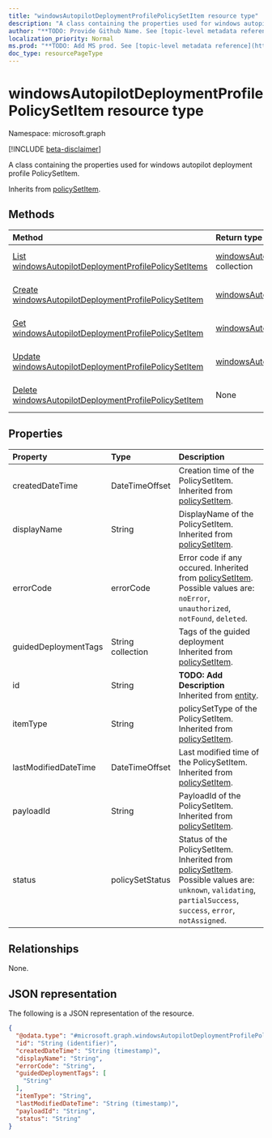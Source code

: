 ```yaml
---
title: "windowsAutopilotDeploymentProfilePolicySetItem resource type"
description: "A class containing the properties used for windows autopilot deployment profile PolicySetItem."
author: "**TODO: Provide Github Name. See [topic-level metadata reference](https://msgo.azurewebsites.net/add/document/guidelines/metadata.html#topic-level-metadata)**"
localization_priority: Normal
ms.prod: "**TODO: Add MS prod. See [topic-level metadata reference](https://msgo.azurewebsites.net/add/document/guidelines/metadata.html#topic-level-metadata)**"
doc_type: resourcePageType
---
```


# windowsAutopilotDeploymentProfilePolicySetItem resource type

Namespace: microsoft.graph

[!INCLUDE [beta-disclaimer](../../includes/beta-disclaimer.md)]

A class containing the properties used for windows autopilot deployment profile PolicySetItem.


Inherits from [policySetItem](../resources/policysetitem.md).

## Methods
|Method|Return type|Description|
|:---|:---|:---|
|[List windowsAutopilotDeploymentProfilePolicySetItems](../api/windowsautopilotdeploymentprofilepolicysetitem-list.md)|[windowsAutopilotDeploymentProfilePolicySetItem](../resources/windowsautopilotdeploymentprofilepolicysetitem.md) collection|Get a list of the [windowsAutopilotDeploymentProfilePolicySetItem](../resources/windowsautopilotdeploymentprofilepolicysetitem.md) objects and their properties.|
|[Create windowsAutopilotDeploymentProfilePolicySetItem](../api/windowsautopilotdeploymentprofilepolicysetitem-create.md)|[windowsAutopilotDeploymentProfilePolicySetItem](../resources/windowsautopilotdeploymentprofilepolicysetitem.md)|Create a new [windowsAutopilotDeploymentProfilePolicySetItem](../resources/windowsautopilotdeploymentprofilepolicysetitem.md) object.|
|[Get windowsAutopilotDeploymentProfilePolicySetItem](../api/windowsautopilotdeploymentprofilepolicysetitem-get.md)|[windowsAutopilotDeploymentProfilePolicySetItem](../resources/windowsautopilotdeploymentprofilepolicysetitem.md)|Read the properties and relationships of a [windowsAutopilotDeploymentProfilePolicySetItem](../resources/windowsautopilotdeploymentprofilepolicysetitem.md) object.|
|[Update windowsAutopilotDeploymentProfilePolicySetItem](../api/windowsautopilotdeploymentprofilepolicysetitem-update.md)|[windowsAutopilotDeploymentProfilePolicySetItem](../resources/windowsautopilotdeploymentprofilepolicysetitem.md)|Update the properties of a [windowsAutopilotDeploymentProfilePolicySetItem](../resources/windowsautopilotdeploymentprofilepolicysetitem.md) object.|
|[Delete windowsAutopilotDeploymentProfilePolicySetItem](../api/windowsautopilotdeploymentprofilepolicysetitem-delete.md)|None|Deletes a [windowsAutopilotDeploymentProfilePolicySetItem](../resources/windowsautopilotdeploymentprofilepolicysetitem.md) object.|

## Properties
|Property|Type|Description|
|:---|:---|:---|
|createdDateTime|DateTimeOffset|Creation time of the PolicySetItem. Inherited from [policySetItem](../resources/policysetitem.md).|
|displayName|String|DisplayName of the PolicySetItem. Inherited from [policySetItem](../resources/policysetitem.md).|
|errorCode|errorCode|Error code if any occured. Inherited from [policySetItem](../resources/policysetitem.md). Possible values are: `noError`, `unauthorized`, `notFound`, `deleted`.|
|guidedDeploymentTags|String collection|Tags of the guided deployment Inherited from [policySetItem](../resources/policysetitem.md).|
|id|String|**TODO: Add Description** Inherited from [entity](../resources/entity.md).|
|itemType|String|policySetType of the PolicySetItem. Inherited from [policySetItem](../resources/policysetitem.md).|
|lastModifiedDateTime|DateTimeOffset|Last modified time of the PolicySetItem. Inherited from [policySetItem](../resources/policysetitem.md).|
|payloadId|String|PayloadId of the PolicySetItem. Inherited from [policySetItem](../resources/policysetitem.md).|
|status|policySetStatus|Status of the PolicySetItem. Inherited from [policySetItem](../resources/policysetitem.md). Possible values are: `unknown`, `validating`, `partialSuccess`, `success`, `error`, `notAssigned`.|

## Relationships
None.

## JSON representation
The following is a JSON representation of the resource.
<!-- {
  "blockType": "resource",
  "keyProperty": "id",
  "@odata.type": "microsoft.graph.windowsAutopilotDeploymentProfilePolicySetItem",
  "baseType": "microsoft.graph.policySetItem",
  "openType": false
}
-->
``` json
{
  "@odata.type": "#microsoft.graph.windowsAutopilotDeploymentProfilePolicySetItem",
  "id": "String (identifier)",
  "createdDateTime": "String (timestamp)",
  "displayName": "String",
  "errorCode": "String",
  "guidedDeploymentTags": [
    "String"
  ],
  "itemType": "String",
  "lastModifiedDateTime": "String (timestamp)",
  "payloadId": "String",
  "status": "String"
}
```

